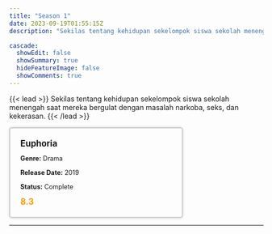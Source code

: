 ```yaml
---
title: "Season 1"
date: 2023-09-19T01:55:15Z
description: "Sekilas tentang kehidupan sekelompok siswa sekolah menengah saat mereka bergulat dengan masalah narkoba, seks, dan kekerasan."

cascade:
  showEdit: false
  showSummary: true
  hideFeatureImage: false
  showComments: true
---
```


{{< lead >}}
Sekilas tentang kehidupan sekelompok siswa sekolah menengah saat mereka bergulat dengan masalah narkoba, seks, dan kekerasan.
{{< /lead >}}

<style>

/* CSS for the movie information box */
        .movie-box {
            width: 300px;
            padding: 20px;
            border: 2px solid #ccc; /* Border added */
            border-radius: 5px;
            box-shadow: 0 0 5px rgba(0, 0, 0, 0.2);
        }

        /* CSS for movie title */
        .movie-title {
            font-size: 1.2em;
            font-weight: bold;
            margin-bottom: 10px;
        }

        /* CSS for movie details */
        .movie-details {
            font-size: 0.9em;
            margin-bottom: 10px;
        }

        /* CSS for movie rating */
        .movie-rating {
            font-size: 1.2em;
            font-weight: bold;
            color: #ff9900; /* IMDb's rating color */
        }
</style>

 <div class="movie-box">
        <div class="movie-title">Euphoria</div>
        <div class="movie-details">
            <p><strong>Genre:</strong> Drama</p>
            <p><strong>Release Date:</strong> 2019</p>
            <p><strong>Status:</strong> Complete</p>
        </div>
        <div class="movie-rating">8.3</div>
    </div>

---
